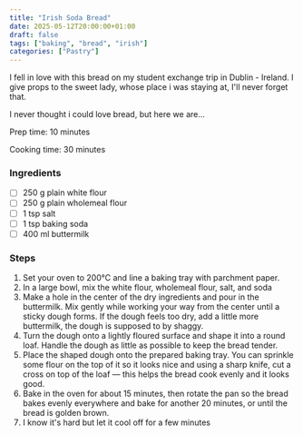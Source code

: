 ```yaml
---
title: "Irish Soda Bread"
date: 2025-05-12T20:00:00+01:00
draft: false
tags: ["baking", "bread", "irish"]
categories: ["Pastry"]
---
```


I fell in love with this bread on my student exchange trip in Dublin - Ireland. I give props to the sweet lady, whose place i was staying at, I'll never forget that.

I never thought i could love bread, but here we are...

<div class="recipe" id="recipe">
Prep time: 10 minutes

Cooking time: 30 minutes

### Ingredients
- [ ] 250 g plain white flour
- [ ] 250 g plain wholemeal flour
- [ ] 1 tsp salt
- [ ] 1 tsp baking soda
- [ ] 400 ml buttermilk

### Steps
1. Set your oven to 200°C and line a baking tray with parchment paper.
2. In a large bowl, mix the white flour, wholemeal flour, salt, and soda
3. Make a hole in the center of the dry ingredients and pour in the buttermilk. Mix gently while working your way from the center until a sticky dough forms. If the dough feels too dry, add a little more buttermilk, the dough is supposed to by shaggy.
4. Turn the dough onto a lightly floured surface and shape it into a round loaf. Handle the dough as little as possible to keep the bread tender.
5. Place the shaped dough onto the prepared baking tray. You can sprinkle some flour on the top of it so it looks nice and using a sharp knife, cut a cross on top of the loaf — this helps the bread cook evenly and it looks good.
6. Bake in the oven for about 15 minutes, then rotate the pan so the bread bakes evenly everywhere and bake for another 20 minutes, or until the bread is golden brown.
7. I know it's hard but let it cool off for a few minutes
</div>
